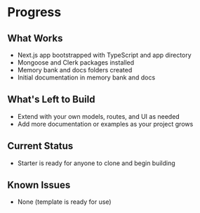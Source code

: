 # Progress

## What Works
- Next.js app bootstrapped with TypeScript and app directory
- Mongoose and Clerk packages installed
- Memory bank and docs folders created
- Initial documentation in memory bank and docs

## What's Left to Build
- Extend with your own models, routes, and UI as needed
- Add more documentation or examples as your project grows

## Current Status
- Starter is ready for anyone to clone and begin building

## Known Issues
- None (template is ready for use) 